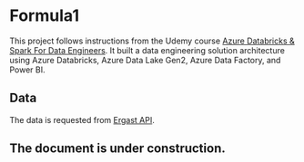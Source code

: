 # Formula1
This project follows instructions from the Udemy course [Azure Databricks & Spark For Data Engineers](https://www.udemy.com/course/azure-databricks-spark-core-for-data-engineers/). It built a data engineering solution architecture using Azure Databricks, Azure Data Lake Gen2, Azure Data Factory, and Power BI.

## Data 
The data is requested from [Ergast API](http://ergast.com/mrd/). 

## The document is under construction.

